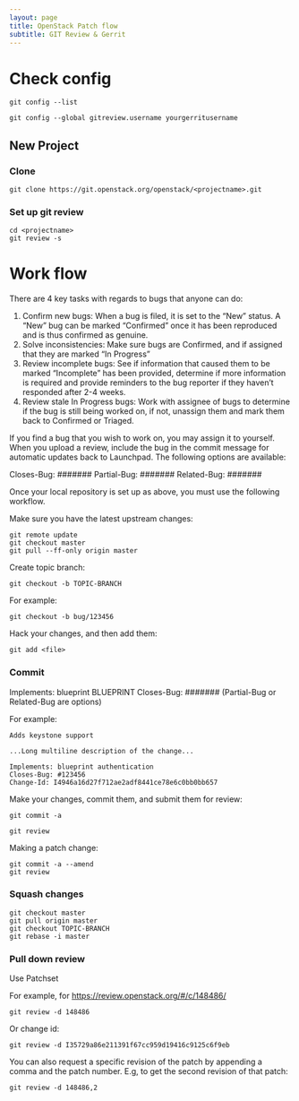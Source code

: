 ```yaml
---
layout: page
title: OpenStack Patch flow
subtitle: GIT Review & Gerrit
---
```


# Check config

~~~
git config --list
~~~

~~~
git config --global gitreview.username yourgerritusername
~~~

## New Project

### Clone

~~~
git clone https://git.openstack.org/openstack/<projectname>.git
~~~

### Set up git review
~~~
cd <projectname>
git review -s
~~~

# Work flow

There are 4 key tasks with regards to bugs that anyone can do:

1. Confirm new bugs: When a bug is filed, it is set to the “New” status. A “New” bug can be marked “Confirmed” once it has been reproduced and is thus confirmed as genuine.
2. Solve inconsistencies: Make sure bugs are Confirmed, and if assigned that they are marked “In Progress”
3. Review incomplete bugs: See if information that caused them to be marked “Incomplete” has been provided, determine if more information is required and provide reminders to the bug reporter if they haven’t responded after 2-4 weeks.
4. Review stale In Progress bugs: Work with assignee of bugs to determine if the bug is still being worked on, if not, unassign them and mark them back to Confirmed or Triaged.


If you find a bug that you wish to work on, you may assign it to yourself. When you upload a review, include the bug in the commit message for automatic updates back to Launchpad. The following options are available:

Closes-Bug: #######
Partial-Bug: #######
Related-Bug: #######

Once your local repository is set up as above, you must use the following workflow.

Make sure you have the latest upstream changes:

~~~
git remote update
git checkout master
git pull --ff-only origin master
~~~

Create topic branch:

~~~
git checkout -b TOPIC-BRANCH
~~~

For example:

~~~
git checkout -b bug/123456
~~~

Hack your changes, and then add them:

~~~
git add <file>
~~~

### Commit

Implements: blueprint BLUEPRINT
Closes-Bug: ####### (Partial-Bug or Related-Bug are options)

For example:

~~~
Adds keystone support

...Long multiline description of the change...

Implements: blueprint authentication
Closes-Bug: #123456
Change-Id: I4946a16d27f712ae2adf8441ce78e6c0bb0bb657
~~~

Make your changes, commit them, and submit them for review:

~~~
git commit -a
~~~

~~~
git review
~~~

Making a patch change:

~~~
git commit -a --amend
git review
~~~


### Squash changes

~~~
git checkout master
git pull origin master
git checkout TOPIC-BRANCH
git rebase -i master
~~~

### Pull down review

Use Patchset

For example, for https://review.openstack.org/#/c/148486/

~~~
git review -d 148486
~~~

Or change id:

~~~
git review -d I35729a86e211391f67cc959d19416c9125c6f9eb
~~~

You can also request a specific revision of the patch by appending a comma and the patch number. 
E.g, to get the second revision of that patch:

~~~
git review -d 148486,2
~~~
